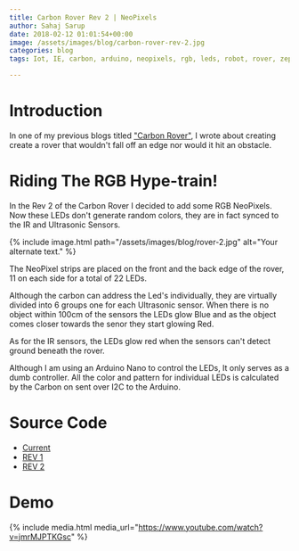 ```yaml
---
title: Carbon Rover Rev 2 | NeoPixels
author: Sahaj Sarup
date: 2018-02-12 01:01:54+00:00
image: /assets/images/blog/carbon-rover-rev-2.jpg
categories: blog
tags: Iot, IE, carbon, arduino, neopixels, rgb, leds, robot, rover, zephyr

---
```


# Introduction

In one of my previous blogs titled ["Carbon Rover"](https://www.96boards.org/blog/carbon-rover/), I wrote about creating  create a rover that wouldn't fall off an edge nor would it hit an obstacle.

# Riding The RGB Hype-train!

In the Rev 2 of the Carbon Rover I decided to add some RGB NeoPixels. Now these LEDs don't generate random colors, they are in fact synced to the IR and Ultrasonic Sensors.

{% include image.html path="/assets/images/blog/rover-2.jpg" alt="Your alternate text." %}

The NeoPixel strips are placed on the front and the back edge of the rover, 11 on each side for a total of 22 LEDs.

Although the carbon can address the Led's individually, they are virtually divided into 6 groups one for each Ultrasonic sensor. When there is no object within 100cm of the sensors the LEDs glow Blue and as the object comes closer towards the senor they start glowing Red.

As for the IR sensors, the LEDs glow red when the sensors can't detect ground beneath the rover.

Although I am using an Arduino Nano to control the LEDs, It only serves as a dumb controller. All the color and pattern for individual LEDs is calculated by the Carbon on sent over I2C to the Arduino.

# Source Code

- [Current](https://github.com/96boards-projects/carbon_rover)
- [REV 1](https://github.com/96boards-projects/carbon_rover/releases/tag/v1.0)
- [REV 2](https://github.com/96boards-projects/carbon_rover/releases/tag/v2.0)

# Demo

{% include media.html media_url="https://www.youtube.com/watch?v=jmrMJPTKGsc" %}
